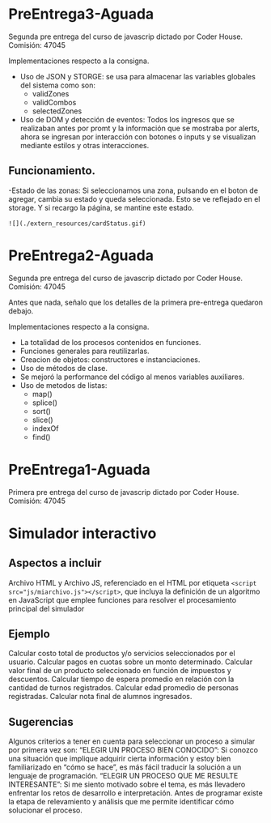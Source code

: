 # PreEntrega3-Aguada
Segunda pre entrega del curso de javascrip dictado por Coder House. Comisión: 47045

Implementaciones respecto a la consigna.
- Uso de JSON y STORGE: se usa para almacenar las variables globales del sistema como son:
    - validZones
    - validCombos
    - selectedZones
- Uso de DOM y detección de eventos: Todos los ingresos que se realizaban antes por promt y la información que se mostraba por alerts,
ahora se ingresan por interacción con botones o inputs y se visualizan mediante estilos y otras interacciones.

## Funcionamiento.

-Estado de las zonas: Si seleccionamos una zona, pulsando en el boton de agregar, cambia su estado y queda seleccionada.
    Esto se ve reflejado en el storage. Y si recargo la página, se mantine este estado.

    ![](./extern_resources/cardStatus.gif)

# PreEntrega2-Aguada
Segunda pre entrega del curso de javascrip dictado por Coder House. Comisión: 47045

Antes que nada, señalo que los detalles de la primera pre-entrega quedaron debajo.

Implementaciones respecto a la consigna.
- La totalidad de los procesos contenidos en funciones.
- Funciones generales para reutilizarlas.
- Creacion de objetos: constructores e instanciaciones.
- Uso de métodos de clase.
- Se mejoró la performance del código al menos variables auxiliares.
- Uso de metodos de listas:
    - map()
    - splice()
    - sort()
    - slice()
    - indexOf
    - find()


# PreEntrega1-Aguada
Primera pre entrega del curso de javascrip dictado por Coder House. Comisión: 47045

# Simulador interactivo
## Aspectos a incluir

Archivo HTML y Archivo JS, referenciado en el HTML por etiqueta `<script src="js/miarchivo.js"></script>`, que incluya la definición de un algoritmo en JavaScript que emplee funciones para resolver el procesamiento principal del simulador

## Ejemplo

Calcular costo total de productos y/o servicios seleccionados por el usuario.
Calcular pagos en cuotas sobre un monto determinado.
Calcular valor final de un producto seleccionado en función de impuestos y descuentos.
Calcular tiempo de espera promedio en relación con la cantidad de turnos registrados.
Calcular edad promedio de personas registradas.
Calcular nota final de alumnos ingresados.

## Sugerencias

Algunos criterios a tener en cuenta para seleccionar un proceso a simular por primera vez son: 
“ELEGIR UN PROCESO BIEN CONOCIDO”: Si conozco una situación que implique adquirir cierta información y estoy bien familiarizado en “cómo se hace”, es más fácil traducir la solución a un lenguaje de programación.
“ELEGIR UN PROCESO QUE ME RESULTE INTERESANTE”: Si me siento motivado sobre el tema, es más llevadero enfrentar los retos de desarrollo e interpretación. Antes de programar existe la etapa de relevamiento y análisis que me permite identificar cómo solucionar el proceso.